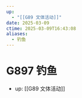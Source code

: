 ```yaml
---
up:
  - "[[G89 文体活动]]"
date: 2025-03-09
ctime: 2025-03-09T16:43:08
aliases:
  - 钓鱼
---
```


# G897 钓鱼

- up: [[G89 文体活动]]
